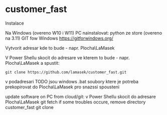 # customer_fast


Instalace 
 
 Na Windows (overeno W10 i W11) PC nainstalovat:
    python ze store (overeno na 3.11)
    GIT fow Windows https://gitforwindows.org/

Vytvorit adresar kde to bude - napr. Plocha\LaMasek

V Power Shellu skocit do adresare ve kterem to bude - napr. Plocha\LaMasek  a spustit:

    git clone https://github.com/lamasek/customer_fast.git

v podadresari TODO jsou windows .bat soubory ktere je potreba prekopirovat do Plocha\LaMasek pro snazssi spousteni

update software on PC from cloud/git:
    v Power Shellu skocit do adresare Plocha\LaMasek
    git fetch
    if some troubles occure, remove directory customer_fast
    git clone 



